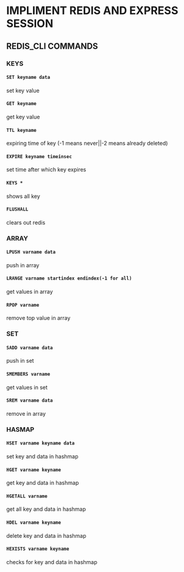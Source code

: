# IMPLIMENT REDIS AND EXPRESS SESSION

## REDIS_CLI COMMANDS

### KEYS

#### `SET keyname data`

set key value

#### `GET keyname`

get key value

#### `TTL keyname`

expiring time of key (-1 means never||-2 means already deleted)

#### `EXPIRE keyname timeinsec`

set time after which key expires

#### `KEYS *`

shows all key

#### `FLUSHALL`

clears out redis

### ARRAY

#### `LPUSH varname data`

push in array

#### `LRANGE varname startindex endindex(-1 for all)`

get values in array

#### `RPOP varname`

remove top value in array

### SET

#### `SADD varname data`

push in set

#### `SMEMBERS varname`

get values in set

#### `SREM varname data`

remove in array

### HASMAP

#### `HSET varname keyname data`

set key and data in hashmap

#### `HGET varname keyname`

get key and data in hashmap

#### `HGETALL varname`

get all key and data in hashmap

#### `HDEL varname keyname`

delete key and data in hashmap

#### `HEXISTS varname keyname`

checks for key and data in hashmap
